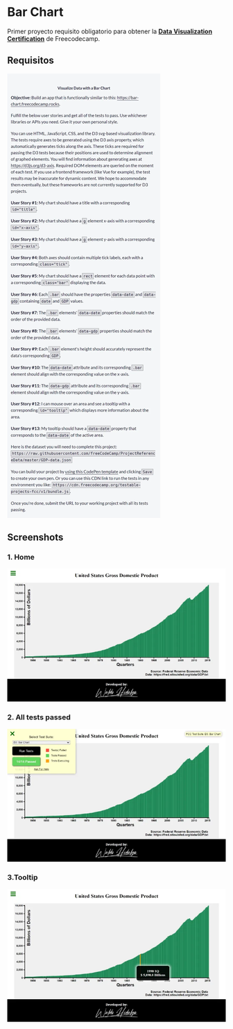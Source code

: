 # Bar Chart

Primer proyecto requisito obligatorio para obtener la [**Data Visualization Certification**](https://www.freecodecamp.org/learn/data-visualization/#data-visualization-projects) de Freecodecamp.

## Requisitos

![Requisitos](./screenshots/requisitos.webp)

## Screenshots

### 1. Home

![Home Page](./screenshots/home.webp)

### 2. All tests passed

![All test passed](./screenshots/all_test_passed.webp)

### 3.Tooltip

![Tooltip](./screenshots/tooltip.webp)
